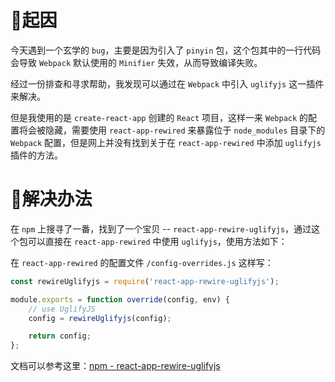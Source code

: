 <!--
@key 17
@title 在 react-app-rewired 中使用 uglify.js
@date 2019-3-22
@labels Linux Tips
-->

# 🤔起因
今天遇到一个玄学的 `bug`，主要是因为引入了 `pinyin` 包，这个包其中的一行代码会导致 `Webpack` 默认使用的 `Minifier` 失效，从而导致编译失败。

经过一份排查和寻求帮助，我发现可以通过在 `Webpack` 中引入 `uglifyjs` 这一插件来解决。

但是我使用的是 `create-react-app` 创建的 `React` 项目，这样一来 `Webpack` 的配置将会被隐藏，需要使用 `react-app-rewired` 来暴露位于 `node_modules` 目录下的 `Webpack` 配置，但是网上并没有找到关于在 `react-app-rewired` 中添加 `uglifyjs` 插件的方法。

# 🎉解决办法
在 `npm` 上搜寻了一番，找到了一个宝贝 -- `react-app-rewire-uglifyjs`，通过这个包可以直接在 `react-app-rewired` 中使用 `uglifyjs`，使用方法如下：

在 `react-app-rewired` 的配置文件 `/config-overrides.js` 这样写：

```javascript
const rewireUglifyjs = require('react-app-rewire-uglifyjs');

module.exports = function override(config, env) {
    // use UglifyJS
    config = rewireUglifyjs(config);

    return config;
};
```

文档可以参考这里：[npm - react-app-rewire-uglifyjs](https://www.npmjs.com/package/react-app-rewire-uglifyjs)
